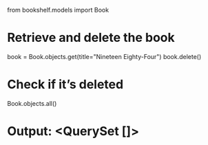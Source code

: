 from bookshelf.models import Book

# Retrieve and delete the book
book = Book.objects.get(title="Nineteen Eighty-Four")
book.delete()

# Check if it’s deleted
Book.objects.all()
# Output: <QuerySet []>